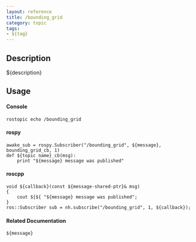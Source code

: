 ```yaml
---
layout: reference
title: /bounding_grid
category: topic
tags: 
- ${tag}
---
```


## Description
${description}

## Usage
#### Console
```
rostopic echo /bounding_grid
```

#### rospy
```
awake_sub = rospy.Subscriber("/bounding_grid", ${message}, bounding_grid_cb, 1)
def ${topic name}_cb(msg):
    print "${message} message was published"
```

#### roscpp
```
void ${callback}(const ${message-shared-ptr}& msg)
{
    cout ${${ "${message} message was published";
}
ros::Subscriber sub = nh.subscribe("/bounding_grid", 1, ${callback});
```

#### Related Documentation
``${message}``  
